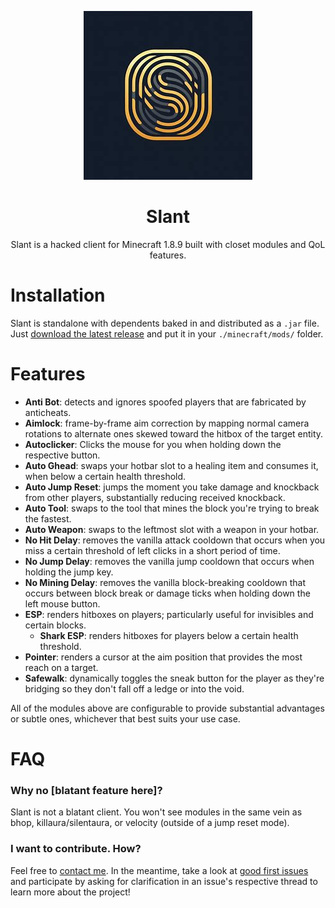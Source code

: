 
<div align = center>

![logo.png](src/main/resources/logo.png)

# Slant

Slant is a hacked client for Minecraft 1.8.9 built with closet modules and QoL features.
</div>

# Installation
Slant is standalone with dependents baked in and distributed as a `.jar` file. Just [download the latest release](https://github.com/jameesyy/slant/releases) and put it in your `./minecraft/mods/` folder.

# Features
- **Anti Bot**: detects and ignores spoofed players that are fabricated by anticheats.
- **Aimlock**: frame-by-frame aim correction by mapping normal camera rotations to alternate ones skewed toward the hitbox of the target entity.
- **Autoclicker**: Clicks the mouse for you when holding down the respective button.
- **Auto Ghead**: swaps your hotbar slot to a healing item and consumes it, when below a certain health threshold.
- **Auto Jump Reset**: jumps the moment you take damage and knockback from other players, substantially reducing received knockback.
- **Auto Tool**: swaps to the tool that mines the block you're trying to break the fastest.
- **Auto Weapon**: swaps to the leftmost slot with a weapon in your hotbar.
- **No Hit Delay**: removes the vanilla attack cooldown that occurs when you miss a certain threshold of left clicks in a short period of time.
- **No Jump Delay**: removes the vanilla jump cooldown that occurs when holding the jump key.
- **No Mining Delay**: removes the vanilla block-breaking cooldown that occurs between block break or damage ticks when holding down the left mouse button.
- **ESP**: renders hitboxes on players; particularly useful for invisibles and certain blocks.
  - **Shark ESP**: renders hitboxes for players below a certain health threshold.
- **Pointer**: renders a cursor at the aim position that provides the most reach on a target.
- **Safewalk**: dynamically toggles the sneak button for the player as they're bridging so they don't fall off a ledge or into the void.

All of the modules above are configurable to provide substantial advantages or subtle ones, whichever that best suits your use case.

# FAQ
### Why no [blatant feature here]?
Slant is not a blatant client. You won't see modules in the same vein as bhop, killaura/silentaura, or velocity (outside of a jump reset mode).

### I want to contribute. How?
Feel free to [contact me](mailto:jameson@jbey.dev). In the meantime, take a look at [good first issues](https://github.com/jameesyy/slant/issues?q=is%3Aissue+is%3Aopen+label%3A%22good+first+issue%22) and participate by asking for clarification in an issue's respective thread to learn more about the project!